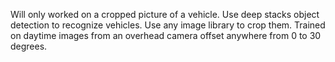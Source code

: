 Will only worked on a cropped picture of a vehicle.  Use deep stacks object detection to recognize vehicles.  Use any image library to crop them.   Trained on daytime images from an overhead camera offset anywhere from 0 to 30 degrees.
